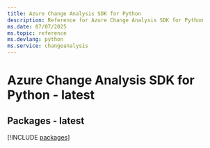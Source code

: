 ```yaml
---
title: Azure Change Analysis SDK for Python
description: Reference for Azure Change Analysis SDK for Python
ms.date: 07/07/2025
ms.topic: reference
ms.devlang: python
ms.service: changeanalysis
---
```

# Azure Change Analysis SDK for Python - latest
## Packages - latest
[!INCLUDE [packages](change-analysis-index.md)]